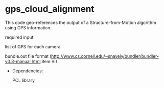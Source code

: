 # gps_cloud_alignment


This code geo-references the output of a Structure-from-Motion algorithm using GPS information.

required input:

list of GPS for each camera

bundle.out file format (http://www.cs.cornell.edu/~snavely/bundler/bundler-v0.3-manual.html item VI)

- Dependencies:

  PCL library
